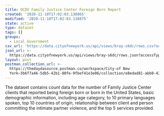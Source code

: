 ```yaml
---
title: OCDV Family Justice Center Foreign Born Report
created: '2020-11-10T17:02:03.138865'
modified: '2020-11-10T17:02:03.138875'
state: active
type: dataset
tags: []
groups:
  - Local Government
csv_url: 'https://data.cityofnewyork.us/api/views/bray-s6dc/rows.csv?accessType=DOWNLOAD'
json_url: >-
  https://data.cityofnewyork.us/api/views/bray-s6dc/rows.json?accessType=DOWNLOAD
layout: post
postman_collection_url: >-
  https://thedaydasource.postman.co/workspace/City-of New
  York~3b6f7a46-5db5-42b1-80fe-9fbef41e3e06/collection/e8edad81-abb0-4295-9a22-d135ce9635b4
---
```

The dataset contains count data for the number of Family Justice Center clients that reported being foreign born or born in the United States, basic demographic information, including age category, to 10 primary languages spoken, top 10 countries of origin, relationship between client and person committing the intimate partner violence, and the top 5 services provided.
